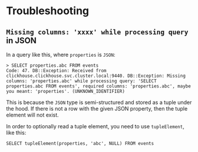# Troubleshooting

## `Missing columns: 'xxxx' while processing query` in JSON

In a query like this, where `properties` is `JSON`:

```
> SELECT properties.abc FROM events
Code: 47. DB::Exception: Received from clickhouse.clickhouse.svc.cluster.local:9440. DB::Exception: Missing columns: 'properties.abc' while processing query: 'SELECT properties.abc FROM events', required columns: 'properties.abc', maybe you meant: 'properties'. (UNKNOWN_IDENTIFIER)
```

This is because the `JSON` type is semi-structured and stored as a tuple under the hood. If there is not a row with the given JSON property, then the tuple element will not exist.

In order to optionally read a tuple element, you need to use `tupleElement`, like this:

```
SELECT tupleElement(properties, 'abc', NULL) FROM events
```

